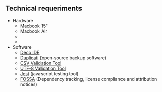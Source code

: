 ## Technical requeriments ##

* Hardware
    - Macbook 15"
    - Macbook Air
    - 
    -
* Software
    - [Deco IDE](https://www.decoide.org/)
    - [Duplicati](https://www.duplicati.com/) (open-source backup software)
    - [CSV Validation Tool](https://github.com/digital-preservation/csv-validator)
    - [UTF-8 Validation Tool](https://github.com/digital-preservation/utf8-validator)
    - [Jest](https://facebook.github.io/jest/en/) (javascript testing tool)
    - [FOSSA](https://fossa.io/) (Dependency tracking, license compliance and attribution notices)